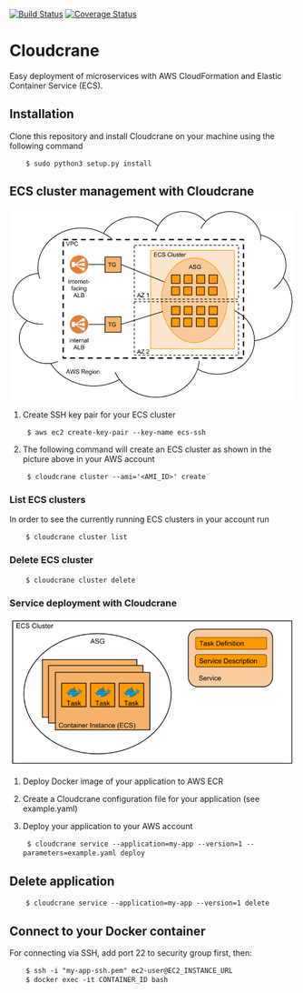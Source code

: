 [![Build Status](https://travis-ci.org/ehartung/cloudcrane.svg?branch=master)](https://travis-ci.org/ehartung/cloudcrane?branch=master)
[![Coverage Status](https://codecov.io/github/ehartung/cloudcrane/coverage.svg?branch=master)](https://codecov.io/github/ehartung/cloudcrane?branch=master)

# Cloudcrane
Easy deployment of microservices with AWS CloudFormation and Elastic Container Service (ECS).

## Installation
Clone this repository and install Cloudcrane on your machine using the following command

        $ sudo python3 setup.py install

## ECS cluster management with Cloudcrane
![Cloudcrane ECS cluster setup](cloudcrane-cluster.png)

1. Create SSH key pair for your ECS cluster
 
        $ aws ec2 create-key-pair --key-name ecs-ssh
 
2. The following command will create an ECS cluster as shown in the picture above in your AWS account

        $ cloudcrane cluster --ami='<AMI_ID>' create
        
### List ECS clusters
In order to see the currently running ECS clusters in your account run

        $ cloudcrane cluster list

### Delete ECS cluster

        $ cloudcrane cluster delete


### Service deployment with Cloudcrane
![Cloudcrane ECS service setup](cloudcrane-service.png)

1. Deploy Docker image of your application to AWS ECR
2. Create a Cloudcrane configuration file for your application (see example.yaml)
3. Deploy your application to your AWS account

        $ cloudcrane service --application=my-app --version=1 --parameters=example.yaml deploy
        
## Delete application

        $ cloudcrane service --application=my-app --version=1 delete        
        
## Connect to your Docker container
For connecting via SSH, add port 22 to security group first, then:

        $ ssh -i "my-app-ssh.pem" ec2-user@EC2_INSTANCE_URL
        $ docker exec -it CONTAINER_ID bash
